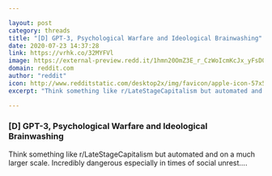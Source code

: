 ```yaml
---

layout: post
category: threads
title: "[D] GPT-3, Psychological Warfare and Ideological Brainwashing"
date: 2020-07-23 14:37:28
link: https://vrhk.co/32MYFVl
image: https://external-preview.redd.it/1hmn20OmZ3E_r_CzWoIcmKcJx_yFsD0bOjrfeBUP6Go.jpg?width=480&height=251.308900524&auto=webp&crop=480:251.308900524,smart&s=9a34a38fc786675cc7055ea41f1fb4bd4d02d768
domain: reddit.com
author: "reddit"
icon: http://www.redditstatic.com/desktop2x/img/favicon/apple-icon-57x57.png
excerpt: "Think something like r/LateStageCapitalism but automated and on a much larger scale. Incredibly dangerous especially in times of social unrest...."

---
```


### [D] GPT-3, Psychological Warfare and Ideological Brainwashing

Think something like r/LateStageCapitalism but automated and on a much larger scale. Incredibly dangerous especially in times of social unrest....